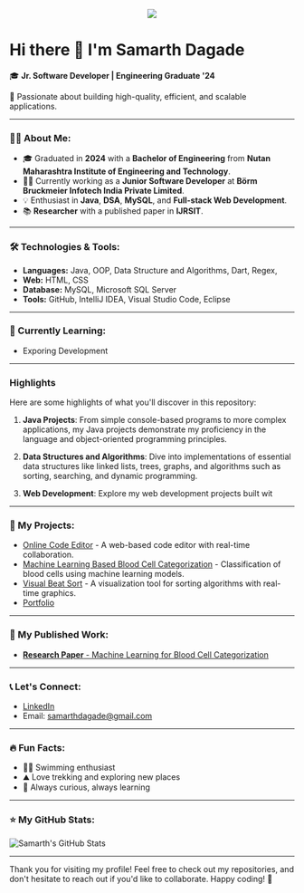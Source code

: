 

<!--
**Samadagade/Samadagade** is a ✨ _special_ ✨ repository because its `README.md` (this file) appears on your GitHub profile.

Here are some ideas to get you started:

- 🔭 I’m currently working on ...
- 🌱 I’m currently learning ...
- 👯 I’m looking to collaborate on ...
- 🤔 I’m looking for help with ...
- 💬 Ask me about ...
- 📫 How to reach me: ...
- 😄 Pronouns: ...
- ⚡ Fun fact: ...
-->

<p align="center">
  <img src="https://github.com/thompsonemerson/thompsonemerson/raw/master/cover-thompson.png" />
</p>


# Hi there 👋 I'm Samarth Dagade

🎓 **Jr. Software Developer | Engineering Graduate '24**

🔧 Passionate about building high-quality, efficient, and scalable applications.

---

### 👨‍💻 About Me:
- 🎓 Graduated in **2024** with a **Bachelor of Engineering** from **Nutan Maharashtra Institute of Engineering and Technology**.
- 👨‍💻 Currently working as a **Junior Software Developer** at **Börm Bruckmeier Infotech India Private Limited**.
- 💡 Enthusiast in **Java**, **DSA**, **MySQL**, and **Full-stack Web Development**.
- 📚 **Researcher** with a published paper in **IJRSIT**.

---

### 🛠️ Technologies & Tools:
- **Languages:** Java, OOP, Data Structure and Algorithms, Dart, Regex,
- **Web:** HTML, CSS
- **Database:** MySQL, Microsoft SQL Server 
- **Tools:** GitHub, IntelliJ IDEA, Visual Studio Code, Eclipse

---

### 🌱 Currently Learning:
- Exporing Development
---

### Highlights
Here are some highlights of what you'll discover in this repository:

1. **Java Projects**: From simple console-based programs to more complex applications, my Java projects demonstrate my proficiency in the language and object-oriented programming principles.

2. **Data Structures and Algorithms**: Dive into implementations of essential data structures like linked lists, trees, graphs, and algorithms such as sorting, searching, and dynamic programming.

3. **Web Development**: Explore my web development projects built wit

---

### 📂 My Projects:
- [Online Code Editor](https://github.com/yourusername/online-code-editor) - A web-based code editor with real-time collaboration.
- [Machine Learning Based Blood Cell Categorization](https://github.com/yourusername/ML-blood-cell-categorization) - Classification of blood cells using machine learning models.
- [Visual Beat Sort](https://github.com/yourusername/visual-beat-sort) - A visualization tool for sorting algorithms with real-time graphics.
- [Portfolio](https://samadagade.github.io/Mywebsite/)

---

### 📑 My Published Work:
- [**Research Paper** - Machine Learning for Blood Cell Categorization]([https://link-to-your-paper.com](https://ijsrst.com/home/issue/view/article.php?id=IJSRST52310587))

---

### 📞 Let's Connect:
- [LinkedIn](https://www.linkedin.com/in/samarthdagade)
- Email: samarthdagade@gmail.com

---

### 🔥 Fun Facts:
- 🏊‍♂️ Swimming enthusiast
- ⛰️ Love trekking and exploring new places
- 📖 Always curious, always learning

---

### ⭐ My GitHub Stats:
![Samarth's GitHub Stats](https://github-readme-stats.vercel.app/api?username=Samadagade&show_icons=true&hide_title=true&count_private=true&hide=prs)

---

Thank you for visiting my profile! Feel free to check out my repositories, and don't hesitate to reach out if you'd like to collaborate. Happy coding! 🚀
